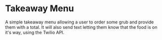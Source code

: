 Takeaway Menu
========================

A simple takeaway menu allowing a user to order some grub and provide them with a total. It will also send text letting them know that the food is on it's way, using the Twilio API.